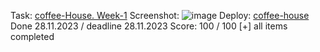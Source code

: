 Task: [сoffee-House. Week-1](https://github.com/rolling-scopes-school/tasks/blob/master/tasks/coffee-house/coffee-house.md)
Screenshot: ![image](https://github.com/vkRadchenko/coffe-house/assets/23173549/6e252a83-9d24-4f2a-9025-4b39b43fbc41)
Deploy: [coffee-house](https://vkradchenko.github.io/coffe-house/)
Done 28.11.2023 / deadline 28.11.2023
Score: 100 / 100
[+] all items completed
